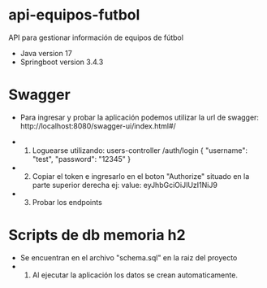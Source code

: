 # api-equipos-futbol
API para gestionar información de equipos de fútbol

* Java version 17 
* Springboot version 3.4.3


# Swagger
* Para ingresar y probar la aplicación podemos utilizar la url de swagger:
http://localhost:8080/swagger-ui/index.html#/
* 1. Loguearse utilizando: users-controller /auth/login
{
  "username": "test",
  "password": "12345"
} 
* 2. Copiar el token e ingresarlo en el boton "Authorize" situado en la parte superior derecha
ej: value: eyJhbGciOiJIUzI1NiJ9

* 3. Probar los endpoints

# Scripts de db memoria h2

* Se encuentran en el archivo "schema.sql" en la raiz del proyecto
* 1. Al ejecutar la aplicación los datos se crean automaticamente.




